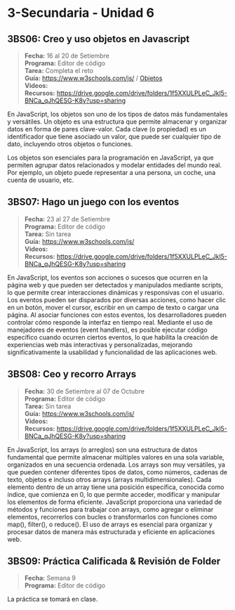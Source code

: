 # 3-Secundaria - Unidad 6

## 3BS06: Creo y uso objetos en Javascript

> <i class="bi bi-calendar"></i> **Fecha:** 16 al 20 de Setiembre<br><i class="bi bi-laptop"></i> **Programa:** Editor de código<br><i class="bi bi-clipboard-check"></i> **Tarea:** Completa el reto<br> <i class="bi bi-card-checklist"></i> **Guía:** https://www.w3schools.com/js/ / [Objetos](https://www.canva.com/design/DAGQ7pF7mDs/dP9oQFaQSv6ArIqncEwvWw/view?utm_content=DAGQ7pF7mDs&utm_campaign=designshare&utm_medium=link&utm_source=editor)<br> <i class="bi bi-youtube txt-red"></i> **Videos:** <br><i class="bi bi-files"></i> **Recursos:** https://drive.google.com/drive/folders/1f5XXULPLeC_Jkl5-BNCa_qJhQESG-K8y?usp=sharing

En JavaScript, los objetos son uno de los tipos de datos más fundamentales y versátiles. Un objeto es una estructura que permite almacenar y organizar datos en forma de pares clave-valor. Cada clave (o propiedad) es un identificador que tiene asociado un valor, que puede ser cualquier tipo de dato, incluyendo otros objetos o funciones.

Los objetos son esenciales para la programación en JavaScript, ya que permiten agrupar datos relacionados y modelar entidades del mundo real. Por ejemplo, un objeto puede representar a una persona, un coche, una cuenta de usuario, etc.

## 3BS07: Hago un juego con los eventos

> <i class="bi bi-calendar"></i> **Fecha:** 23 al 27 de Setiembre<br><i class="bi bi-laptop"></i> **Programa:** Editor de código<br><i class="bi bi-clipboard-check"></i> **Tarea:** Sin tarea<br> <i class="bi bi-card-checklist"></i> **Guía:** https://www.w3schools.com/js/<br> <i class="bi bi-youtube txt-red"></i> **Videos:** <br><i class="bi bi-files"></i> **Recursos:** https://drive.google.com/drive/folders/1f5XXULPLeC_Jkl5-BNCa_qJhQESG-K8y?usp=sharing

En JavaScript, los eventos son acciones o sucesos que ocurren en la página web y que pueden ser detectados y manipulados mediante scripts, lo que permite crear interacciones dinámicas y responsivas con el usuario. Los eventos pueden ser disparados por diversas acciones, como hacer clic en un botón, mover el cursor, escribir en un campo de texto o cargar una página. Al asociar funciones con estos eventos, los desarrolladores pueden controlar cómo responde la interfaz en tiempo real. Mediante el uso de manejadores de eventos (event handlers), es posible ejecutar código específico cuando ocurren ciertos eventos, lo que habilita la creación de experiencias web más interactivas y personalizadas, mejorando significativamente la usabilidad y funcionalidad de las aplicaciones web.

<div class="currentTheme">

## 3BS08: Ceo y recorro Arrays

> <i class="bi bi-calendar"></i> **Fecha:** 30 de Setiembre al 07 de Octubre<br><i class="bi bi-laptop"></i> **Programa:** Editor de código<br><i class="bi bi-clipboard-check"></i> **Tarea:** Sin tarea<br> <i class="bi bi-card-checklist"></i> **Guía:** https://www.w3schools.com/js/<br> <i class="bi bi-youtube txt-red"></i> **Videos:** <br><i class="bi bi-files"></i> **Recursos:** https://drive.google.com/drive/folders/1f5XXULPLeC_Jkl5-BNCa_qJhQESG-K8y?usp=sharing

En JavaScript, los arrays (o arreglos) son una estructura de datos fundamental que permite almacenar múltiples valores en una sola variable, organizados en una secuencia ordenada. Los arrays son muy versátiles, ya que pueden contener diferentes tipos de datos, como números, cadenas de texto, objetos e incluso otros arrays (arrays multidimensionales). Cada elemento dentro de un array tiene una posición específica, conocida como índice, que comienza en 0, lo que permite acceder, modificar y manipular los elementos de forma eficiente. JavaScript proporciona una variedad de métodos y funciones para trabajar con arrays, como agregar o eliminar elementos, recorrerlos con bucles o transformarlos con funciones como map(), filter(), o reduce(). El uso de arrays es esencial para organizar y procesar datos de manera más estructurada y eficiente en aplicaciones web.

</div>

## 3BS09: Práctica Calificada & Revisión de Folder

> <i class="bi bi-calendar"></i> **Fecha:** Semana 9<br><i class="bi bi-laptop"></i> **Programa:** Editor de código

La práctica se tomará en clase.

